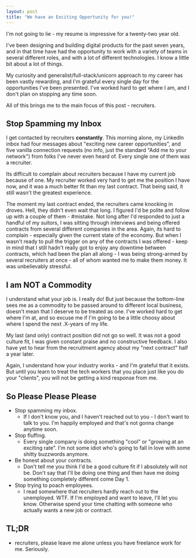 ```yaml
---
layout: post
title: "We have an Exciting Opportunity for you!"
---
```


I'm not going to lie - my resume is impressive for a twenty-two year old. 

I've been designing and building digital products for the past seven years, and in that time have had the opportunity to work with a variety of teams in several different roles, and with a lot of different technologies. I know a little bit about a lot of things. 

My curiosity and generalist/full-stack/unicorn approach to my career has been vastly rewarding, and I'm grateful every single day for the opportunities I've been presented. I've worked hard to get where I am, and I don't plan on stopping any time soon.

All of this brings me to the main focus of this post - recruiters.

## Stop Spamming my Inbox

I get contacted by recruiters **constantly**. This morning alone, my LinkedIn inbox had four messages about "exciting new career opportunities", and five vanilla connection requests (no info, just the standard "Add me to your network") from folks I've never even heard of. Every single one of them was a recruiter.

Its difficult to complain about recruiters because I have my current job because of one. My recruiter worked very hard to get me the position I have now, and it was a much better fit than my last contract. That being said, it still wasn't the greatest experience.

The moment my last contract ended, the recruiters came knocking in droves. Hell, they didn't even wait that long. I figured I'd be polite and follow up with a couple of them - #mistake. Not long after I'd responded to just a handful of my suitors, I was sitting through interviews and being offered contracts from several different companies in the area. Again, its hard to complain - especially given the current state of the economy. But when I wasn't ready to pull the trigger on any of the contracts I was offered - keep in mind that I still hadn't really got to enjoy any downtime between contracts, which had been the plan all along - I was being strong-armed by several recruiters at once - all of whom wanted me to make them money. It was unbelievably stressful.

## I am NOT a Commodity

I understand what your job is. I really do! But just because the bottom-line sees me as a commodity to be passed around to different local business, doesn't mean that I deserve to be treated as one. I've worked hard to get where I'm at, and so excuse me if I'm going to be a little choosy about where I spend the next .X-years of my life. 

My last (and only) contract position did not go so well. It was not a good culture fit, I was given constant praise and no constructive feedback. I also have yet to hear from the recruitment agency about my "next contract" half a year later. 

Again, I understand how your industry works - and I'm grateful that it exists. But until you learn to treat the tech workers that you place just like you do your "clients", you will not be getting a kind response from me. 

## So Please Please Please

* Stop spamming my inbox. 
	* If I don't know you, and I haven't reached out to you - I don't want to talk to you. I'm happily employed and that's not gonna change anytime soon.
* Stop fluffing. 
	* Every single company is doing something "cool" or "growing at an exciting rate". I'm not some idiot who's going to fall in love with some shitty buzzwords anymore.
* Be honest about your contracts. 
	* Don't tell me you think I'd be a good culture fit if I absolutely will not be. Don't say that I'll be doing one thing and then have me doing something completely different come Day 1.
* Stop trying to poach employees. 
	* I read somewhere that recruiters hardly reach out to the unemployed. WTF. If I'm employed and want to leave, I'll let you know. Otherwise spend your time chatting with someone who actually wants a new job or contract.
    
## TL;DR
- recruiters, please leave me alone unless you have freelance work for me. Seriously. 
